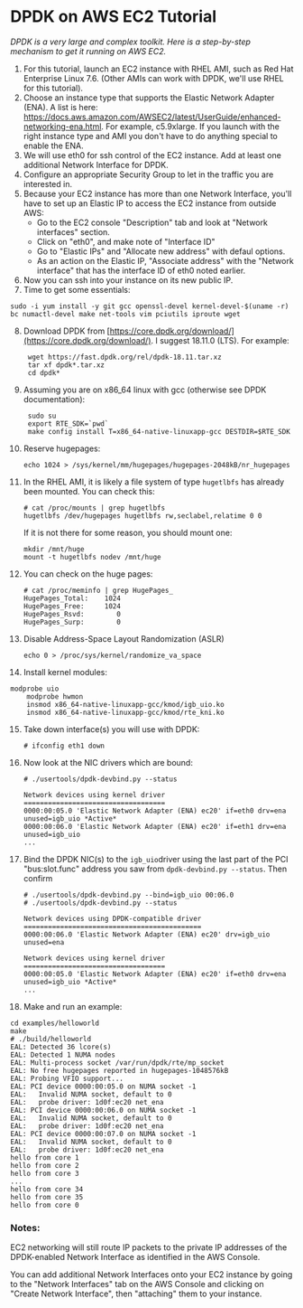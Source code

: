 # DPDK on AWS EC2 Tutorial

*DPDK is a very large and complex toolkit.  Here is a step-by-step mechanism to get it running on AWS EC2.*

1. For this tutorial, launch an EC2 instance with RHEL AMI, such as Red Hat Enterprise Linux 7.6.  (Other AMIs can work with DPDK, we'll use RHEL for this tutorial).
2. Choose an instance type that supports the Elastic Network Adapter (ENA).  A list is here: <https://docs.aws.amazon.com/AWSEC2/latest/UserGuide/enhanced-networking-ena.html>.  For example, c5.9xlarge. If you launch with the right instance type and AMI you don't have to do anything special to enable the ENA.
3. We will use eth0 for ssh control of the EC2 instance.  Add at least one additional Network Interface for DPDK.
4. Configure an appropriate Security Group to let in the traffic you are interested in.
5. Because your EC2 instance has more than one Network Interface, you'll have to set up an Elastic IP to access the EC2 instance from outside AWS:  
	* Go to the EC2 console "Description" tab and look at "Network interfaces" section.
	* Click on "eth0", and make note of "Interface ID"
	* Go to "Elastic IPs" and "Allocate new address" with defaul options.
	* As an action on the Elastic IP, "Associate address" with the "Network interface" that has the interface ID of eth0 noted earlier.
6. Now you can ssh into your instance on its new public IP.
7. Time to get some essentials:

```
sudo -i yum install -y git gcc openssl-devel kernel-devel-$(uname -r) bc numactl-devel make net-tools vim pciutils iproute wget
```

8. Download DPDK from [https://core.dpdk.org/download/](https://core.dpdk.org/download/).  I suggest 18.11.0 (LTS). For example:

		wget https://fast.dpdk.org/rel/dpdk-18.11.tar.xz
		tar xf dpdk*.tar.xz
		cd dpdk*
		
9. Assuming you are on x86_64 linux with gcc (otherwise see DPDK documentation):

		sudo su
		export RTE_SDK=`pwd`
		make config install T=x86_64-native-linuxapp-gcc DESTDIR=$RTE_SDK
		
10. Reserve hugepages:

		echo 1024 > /sys/kernel/mm/hugepages/hugepages-2048kB/nr_hugepages
		
11. In the RHEL AMI, it is likely a file system of
type `hugetlbfs` has already been mounted.  You can check this:

		# cat /proc/mounts | grep hugetlbfs
		hugetlbfs /dev/hugepages hugetlbfs rw,seclabel,relatime 0 0

	If it is not there for some reason, you should mount one:
	
		mkdir /mnt/huge
    	mount -t hugetlbfs nodev /mnt/huge
  
12. You can check on the huge pages:

		# cat /proc/meminfo | grep HugePages_
		HugePages_Total:    1024
		HugePages_Free:     1024
		HugePages_Rsvd:        0
		HugePages_Surp:        0
  	
13. Disable Address-Space Layout Randomization (ASLR)

		echo 0 > /proc/sys/kernel/randomize_va_space
		
14.  Install kernel modules:

	modprobe uio
    	modprobe hwmon
    	insmod x86_64-native-linuxapp-gcc/kmod/igb_uio.ko
    	insmod x86_64-native-linuxapp-gcc/kmod/rte_kni.ko  	

15. Take down interface(s) you will use with DPDK:

		# ifconfig eth1 down
		
16. Now look at the NIC drivers which are bound:

		# ./usertools/dpdk-devbind.py --status

		Network devices using kernel driver
		===================================
		0000:00:05.0 'Elastic Network Adapter (ENA) ec20' if=eth0 drv=ena unused=igb_uio *Active*
		0000:00:06.0 'Elastic Network Adapter (ENA) ec20' if=eth1 drv=ena unused=igb_uio 
		...
		
17. Bind the DPDK NIC(s) to the `igb_uio`driver using the last part of the PCI "bus:slot.func" address you saw from `dpdk-devbind.py --status`.  Then confirm

		# ./usertools/dpdk-devbind.py --bind=igb_uio 00:06.0
		# ./usertools/dpdk-devbind.py --status

		Network devices using DPDK-compatible driver
		============================================
		0000:00:06.0 'Elastic Network Adapter (ENA) ec20' drv=igb_uio unused=ena

		Network devices using kernel driver
		===================================
		0000:00:05.0 'Elastic Network Adapter (ENA) ec20' if=eth0 drv=ena unused=igb_uio *Active* 
		...

18. Make and run an example:

```shell
cd examples/helloworld
make
# ./build/helloworld 
EAL: Detected 36 lcore(s)
EAL: Detected 1 NUMA nodes
EAL: Multi-process socket /var/run/dpdk/rte/mp_socket
EAL: No free hugepages reported in hugepages-1048576kB
EAL: Probing VFIO support...
EAL: PCI device 0000:00:05.0 on NUMA socket -1
EAL:   Invalid NUMA socket, default to 0
EAL:   probe driver: 1d0f:ec20 net_ena
EAL: PCI device 0000:00:06.0 on NUMA socket -1
EAL:   Invalid NUMA socket, default to 0
EAL:   probe driver: 1d0f:ec20 net_ena
EAL: PCI device 0000:00:07.0 on NUMA socket -1
EAL:   Invalid NUMA socket, default to 0
EAL:   probe driver: 1d0f:ec20 net_ena
hello from core 1
hello from core 2
hello from core 3
...
hello from core 34
hello from core 35
hello from core 0
```

### Notes:
EC2 networking will still route IP packets to the private IP addresses of the DPDK-enabled Network Interface as identified in the AWS Console.

You can add additional Network Interfaces onto your EC2 instance by going to the "Network Interfaces" tab on the AWS Console and clicking on "Create Network Interface", then "attaching" them to your instance.
